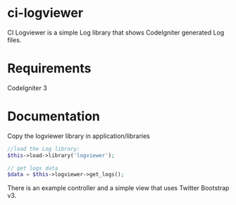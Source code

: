 # ci-logviewer

CI Logviewer is a simple Log library that shows CodeIgniter generated Log files.

# Requirements

CodeIgniter 3

# Documentation

Copy the logviewer library in application/libraries

```php
//load the Log library:
$this->load->library('logviewer');

// get logs data
$data = $this->logviewer->get_logs();

```

There is an example controller and a simple view that uses Twitter Bootstrap v3.

